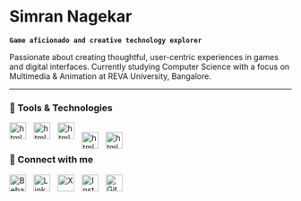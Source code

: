 # Simran Nagekar

**`Game aficionado and creative technology explorer`**

Passionate about creating thoughtful, user-centric experiences in games and digital interfaces. Currently studying Computer Science with a focus on Multimedia & Animation at REVA University, Bangalore.

---

### 🧰 Tools & Technologies

<img align="left" alt="html" width="30px" style="padding-right:10px;" src="https://cdn.jsdelivr.net/gh/devicons/devicon@latest/icons/photoshop/photoshop-original.svg" />
<img align="left" alt="html" width="30px" style="padding-right:10px;" src="https://cdn.jsdelivr.net/gh/devicons/devicon@latest/icons/illustrator/illustrator-plain.svg" />
<img align="left" alt="html" width="30px" style="padding-right:10px;" src="https://cdn.jsdelivr.net/gh/devicons/devicon@latest/icons/unity/unity-original.svg" /><br/>
<img align="left" alt="html" width="30px" style="padding-right:10px;" src="https://cdn.jsdelivr.net/gh/devicons/devicon@latest/icons/figma/figma-original.svg" />
<img align="left" alt="html" width="30px" style="padding-right:10px;"  src="https://cdn.jsdelivr.net/gh/devicons/devicon@latest/icons/maya/maya-original.svg" />


#

### 📱 Connect with me

<a href="https://www.behance.net/simrannagekar" target="_blank">
    <img align="left" alt="Behance" width="30px" style="padding-right:10px;" src="https://img.icons8.com/ios-filled/ffffff/behance.png" />
</a>
<a href="https://www.linkedin.com/in/simransn/" target="_blank">
    <img align="left" alt="LinkedIn" width="30px" style="padding-right:10px;" src="https://img.icons8.com/ios-filled/ffffff/linkedin.png" />
</a>
<a href="https://x.com/s1mran0" target="_blank">
    <img align="left" alt="X" width="30px" style="padding-right:10px;" src="https://img.icons8.com/ios-filled/ffffff/twitter.png" />
</a>
<a href="https://www.instagram.com/simran.nagekar?igsh=bHV5MWkwemk4dW0x&utm_source=qr" target="_blank">
    <img align="left" alt="Instagram" width="30px" style="padding-right:10px;" src="https://img.icons8.com/ios-filled/ffffff/instagram-new.png" />
</a>
<a href="https://github.com/breeze-sn" target="_blank">
    <img align="left" alt="GitHub" width="30px" style="padding-right:10px;" src="https://img.icons8.com/ios-filled/ffffff/github.png" />
</a>



